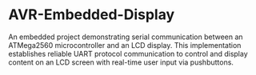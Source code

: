 # AVR-Embedded-Display
An embedded project demonstrating serial communication between an ATMega2560 microcontroller and an LCD display. This implementation establishes reliable UART protocol communication to control and display content on an LCD screen with real-time user input via pushbuttons.
